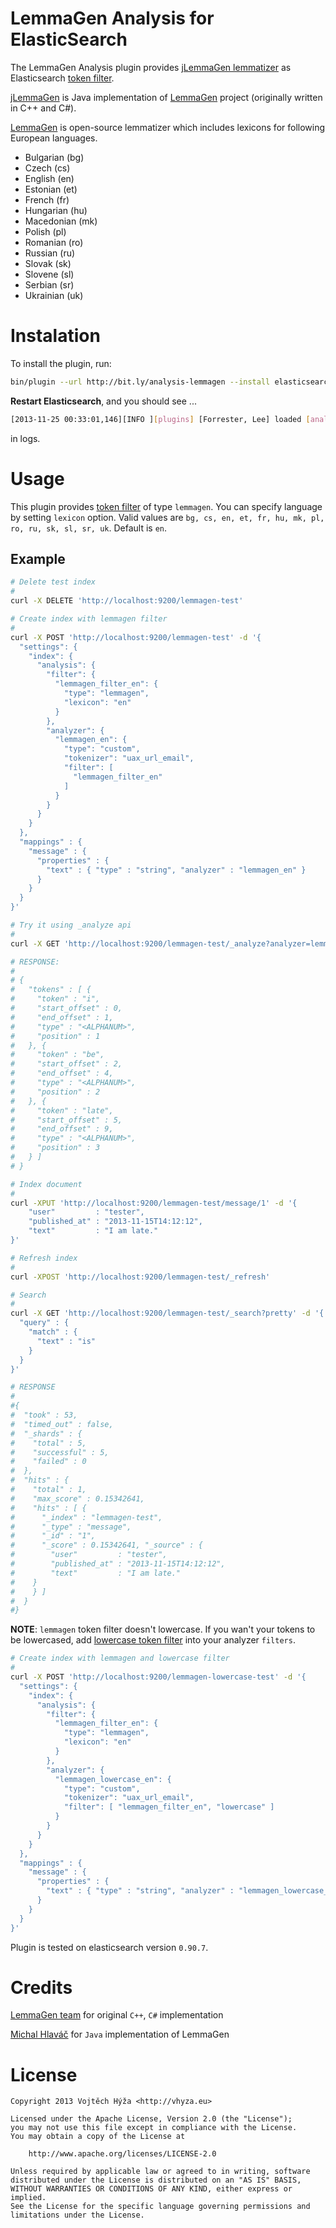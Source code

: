 LemmaGen Analysis for ElasticSearch
===================================

The LemmaGen Analysis plugin provides [jLemmaGen lemmatizer](https://bitbucket.org/hlavki/jlemmagen) as Elasticsearch [token filter](http://www.elasticsearch.org/guide/en/elasticsearch/reference/current/analysis-tokenfilters.html).

[jLemmaGen](https://bitbucket.org/hlavki/jlemmagen) is Java implementation of [LemmaGen](http://lemmatise.ijs.si/) project (originally written in C++ and C#).

[LemmaGen](http://lemmatise.ijs.si/) is open-source lemmatizer which includes lexicons for following European languages.

* Bulgarian (bg)
* Czech (cs)
* English (en)
* Estonian (et)
* French (fr)
* Hungarian (hu)
* Macedonian (mk)
* Polish (pl)
* Romanian (ro)
* Russian (ru)
* Slovak (sk)
* Slovene (sl)
* Serbian (sr)
* Ukrainian (uk)

Instalation
===========

To install the plugin, run:

```bash
bin/plugin --url http://bit.ly/analysis-lemmagen --install elasticsearch-analysis-lemmagen
```


**Restart Elasticsearch**, and you should see ...

```bash
[2013-11-25 00:33:01,146][INFO ][plugins] [Forrester, Lee] loaded [analysis-lemmagen], sites []
```

in logs.

Usage
=====

This plugin provides [token filter](http://www.elasticsearch.org/guide/en/elasticsearch/reference/current/analysis-tokenfilters.html) of type `lemmagen`. You can specify language by setting `lexicon` option. Valid values are `bg, cs, en, et, fr, hu, mk, pl, ro, ru, sk, sl, sr, uk`. Default is `en`.

Example
-------
```bash
# Delete test index
#
curl -X DELETE 'http://localhost:9200/lemmagen-test'

# Create index with lemmagen filter 
#
curl -X POST 'http://localhost:9200/lemmagen-test' -d '{
  "settings": {
    "index": {
      "analysis": {
        "filter": {
          "lemmagen_filter_en": {
            "type": "lemmagen",
            "lexicon": "en"
          }
        },
        "analyzer": {
          "lemmagen_en": {
            "type": "custom",
            "tokenizer": "uax_url_email",
            "filter": [
              "lemmagen_filter_en"
            ]
          }
        }
      }
    }
  },
  "mappings" : {
    "message" : {
      "properties" : {
        "text" : { "type" : "string", "analyzer" : "lemmagen_en" }
      }
    }
  }
}'

# Try it using _analyze api
#
curl -X GET 'http://localhost:9200/lemmagen-test/_analyze?analyzer=lemmagen_en&pretty' -d 'I am late.'

# RESPONSE:
# 
# {
#   "tokens" : [ {
#     "token" : "i",
#     "start_offset" : 0,
#     "end_offset" : 1,
#     "type" : "<ALPHANUM>",
#     "position" : 1
#   }, {
#     "token" : "be",
#     "start_offset" : 2,
#     "end_offset" : 4,
#     "type" : "<ALPHANUM>",
#     "position" : 2
#   }, {
#     "token" : "late",
#     "start_offset" : 5,
#     "end_offset" : 9,
#     "type" : "<ALPHANUM>",
#     "position" : 3
#   } ]
# }

# Index document
#
curl -XPUT 'http://localhost:9200/lemmagen-test/message/1' -d '{
    "user"         : "tester",
    "published_at" : "2013-11-15T14:12:12",
    "text"         : "I am late."
}'

# Refresh index
#
curl -XPOST 'http://localhost:9200/lemmagen-test/_refresh'

# Search
#
curl -X GET 'http://localhost:9200/lemmagen-test/_search?pretty' -d '{
  "query" : {
    "match" : {
      "text" : "is"
    }
  }
}'

# RESPONSE
#
#{
#  "took" : 53,
#  "timed_out" : false,
#  "_shards" : {
#    "total" : 5,
#    "successful" : 5,
#    "failed" : 0
#  },
#  "hits" : {
#    "total" : 1,
#    "max_score" : 0.15342641,
#    "hits" : [ {
#      "_index" : "lemmagen-test",
#      "_type" : "message",
#      "_id" : "1",
#      "_score" : 0.15342641, "_source" : {
#        "user"         : "tester",
#        "published_at" : "2013-11-15T14:12:12",
#        "text"         : "I am late."
#    }
#    } ]
#  }
#}
```

**NOTE**: `lemmagen` token filter doesn't lowercase. If you wan't your tokens to be lowercased, add [lowercase token filter](http://www.elasticsearch.org/guide/en/elasticsearch/reference/current/analysis-lowercase-tokenfilter.html) into your analyzer `filters`.

```bash
# Create index with lemmagen and lowercase filter
#
curl -X POST 'http://localhost:9200/lemmagen-lowercase-test' -d '{
  "settings": {
    "index": {
      "analysis": {
        "filter": {
          "lemmagen_filter_en": {
            "type": "lemmagen",
            "lexicon": "en"
          }
        },
        "analyzer": {
          "lemmagen_lowercase_en": {
            "type": "custom",
            "tokenizer": "uax_url_email",
            "filter": [ "lemmagen_filter_en", "lowercase" ]
          }
        }
      }
    }
  },
  "mappings" : {
    "message" : {
      "properties" : {
        "text" : { "type" : "string", "analyzer" : "lemmagen_lowercase_en" }
      }
    }
  }
}'
```

Plugin is tested on elasticsearch version `0.90.7`.

Credits
=======

[LemmaGen team](http://lemmatise.ijs.si/Home/Contact) for original `C++`, `C#` implementation

[Michal Hlaváč](https://bitbucket.org/hlavki/jlemmagen) for `Java` implementation of LemmaGen

License
=======
    Copyright 2013 Vojtěch Hýža <http://vhyza.eu>

    Licensed under the Apache License, Version 2.0 (the "License");
    you may not use this file except in compliance with the License.
    You may obtain a copy of the License at

        http://www.apache.org/licenses/LICENSE-2.0

    Unless required by applicable law or agreed to in writing, software
    distributed under the License is distributed on an "AS IS" BASIS,
    WITHOUT WARRANTIES OR CONDITIONS OF ANY KIND, either express or implied.
    See the License for the specific language governing permissions and
    limitations under the License.

